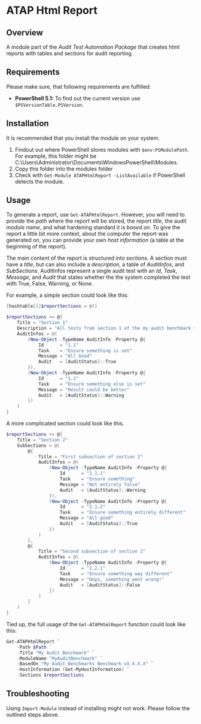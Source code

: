 # ATAP Html Report

## Overview

A module part of the *Audit Test Automation Package* that creates html reports with tables and sections for audit reporting.

## Requirements

Please make sure, that following requirements are fulfilled:

* **PowerShell 5.1:** To find out the current version use `$PSVersionTable.PSVersion`.

## Installation

It is recommended that you install the module on your system. 

1. Findout out where PowerShell stores modules with `$env:PSModulePath`. For example, this folder might be C:\Users\Administrator\Documents\WindowsPowerShell\Modules.
2. Copy this folder into the modules folder
3. Check with `Get-Module ATAPHtmlReport -ListAvailable` if PowerShell detects the module.

## Usage

To generate a report, use `Get-ATAPHtmlReport`. However, you will need to provide the *path* where the report will be stored, the report *title*, the audit *module name*, and what hardening standard it is *based on*. To give the report a little bit more context, about the computer the report was generated on, you can provide your own *host information* (a table at the beginning of the report).

The main content of the report is structured into *sections*. A section must have a *title*, but can also include a *description*, a table of *AuditInfos*, and *SubSections*. AuditInfos represent a single audit test with an *Id*, *Task*, *Message*, and *Audit* that states whether the the system completed the test with True, False, Warning, or None.

For example, a simple section could look like this:

```powershell
[hashtable[]]$reportSections = @()

$reportSections += @{
    Title = "Section 1"
    Description = "All tests from section 1 of the my audit benchmark is here"
    AuditInfos = @(
        (New-Object -TypeName AuditInfo -Property @{
            Id      = "1.1"
            Task    = "Ensure something is set"
            Message = "All Good"
            Audit   = [AuditStatus]::True
        }),
        (New-Object -TypeName AuditInfo -Property @{
            Id      = "1.2"
            Task    = "Ensure something else is set"
            Message = "Result could be better"
            Audit   = [AuditStatus]::Warning
        })
    )
}
```

A more complicated section could look like this.

```powershell
$reportSections += @{
    Title = "Section 2"
    SubSections = @(
        @{
            Title = "First subsection of section 2"
            AuditInfos = @(
                (New-Object -TypeName AuditInfo -Property @{
                    Id      = "2.1.1"
                    Task    = "Ensure something"
                    Message = "Not entirely false"
                    Audit   = [AuditStatus]::Warning
                }),
                (New-Object -TypeName AuditInfo -Property @{
                    Id      = "2.1.2"
                    Task    = "Ensure something entirely different"
                    Message = "All good"
                    Audit   = [AuditStatus]::True
                })
            )
        },
        @{
            Title = "Second subsection of section 2"
            AuditInfos = @(
                (New-Object -TypeName AuditInfo -Property @{
                    Id      = "2.2.1"
                    Task    = "Ensure something way different"
                    Message = "Oops, something went wrong!"
                    Audit   = [AuditStatus]::False
                })
            )
        }
    )
}
```

Tied up, the full usage of the `Get-ATAPHtmlReport` function could look like this:

```powershell
Get-ATAPHtmlReport `
    -Path $Path `
    -Title "My Audit Benchmark" `
    -ModuleName "MyAuditBenchmark" `
    -BasedOn "My Audit Benchmarks Benchmark vX.X.X.X" `
    -HostInformation (Get-MyHostInformation) `
    -Sections $reportSections
```

## Troubleshooting
Using `Import-Module` instead of installing might not work. Please follow the outlined steps above.